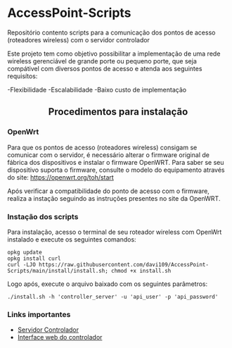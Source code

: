 # AccessPoint-Scripts
Repositório contento scripts para a comunicação dos pontos de acesso (roteadores wireless) com o servidor controlador

Este projeto tem como objetivo possibilitar a implementação de uma rede wireless gerenciável de grande porte ou pequeno porte, que seja compátivel com diversos pontos de acesso e atenda aos seguintes requisítos:

-Flexibilidade
-Escalabilidade
-Baixo custo de implementação

<h2 align="center">Procedimentos para instalação</h2>

<h3 align="left">OpenWrt</h3>

Para que os pontos de acesso (roteadores wireless) consigam se comunicar com o servidor, é necessário alterar o firmware original de fábrica dos dispositivos e instalar o firmware OpenWRT. Para saber se seu dispositivo suporta o firmware, consulte o modelo do equipamento através do site: https://openwrt.org/toh/start

Após verificar a compatibilidade do ponto de acesso com o firmware, realiza a instação seguindo as instruções presentes no site da OpenWRT.

<h3 align="left">Instação dos scripts</h3>

Para instalação, acesso o terminal de seu roteador wireless com OpenWrt instalado e execute os seguintes comandos:

```console
opkg update
opkg install curl
curl -LJO https://raw.githubusercontent.com/davi109/AccessPoint-Scripts/main/install/install.sh; chmod +x install.sh
```

Logo após, execute o arquivo baixado com os seguintes parâmetros:

```console
./install.sh -h 'controller_server' -u 'api_user' -p 'api_password'
```

### Links importantes

- [Servidor Controlador](https://github.com/davi109/AccessPoint-Controller)
- [Interface web do controlador](https://github.com/davi109/AccessPoint-ControllerWebInterface)


